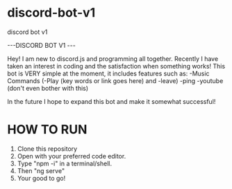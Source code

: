 # discord-bot-v1
discord bot v1

---DISCORD BOT V1 ---

Hey! I am new to discord.js and programming all together. Recently I have taken an interest in coding and the satisfaction when something works!
This bot is VERY simple at the moment, it includes features such as:
  -Music Commands (-Play (key words or link goes here) and -leave)
  -ping
  -youtube (don't even bother with this)
  
In the future I hope to expand this bot and make it somewhat successful!


# HOW TO RUN
1) Clone this repository
2) Open with your preferred code editor.
3) Type "npm -i" in a terminal/shell.
4) Then "ng serve"
5) Your good to go!




